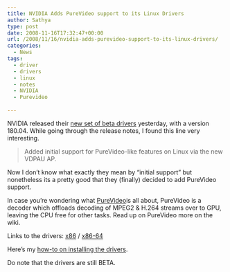 ```yaml
---
title: NVIDIA Adds PureVideo support to its Linux Drivers
author: Sathya
type: post
date: 2008-11-16T17:32:47+00:00
url: /2008/11/16/nvidia-adds-purevideo-support-to-its-linux-drivers/
categories:
  - News
tags:
  - driver
  - drivers
  - linux
  - notes
  - NVIDIA
  - Purevideo
  
---
```

NVIDIA released their <a href="http://www.nvnews.net/vbulletin/showthread.php?t=123072" target="_blank">new set of beta drivers</a> yesterday, with a version 180.04. While going through the release notes, I found this line very interesting.

> Added initial support for PureVideo-like features on Linux via the new VDPAU AP.

Now I don&#8217;t know what exactly they mean by &#8220;initial support&#8221; but nonetheless its a pretty good that they (finally) decided to add PureVideo support.

In case you&#8217;re wondering what <a rel="wikipedia" href="http://en.wikipedia.org/wiki/Purevideo">PureVideo</a>is all about, PureVideo is a decoder which offloads decoding of MPEG2 & H.264 streams over to GPU, leaving the CPU free for other tasks. Read up on PureVideo more on the wiki.

Links to the drivers: [x86][1] / [x86-64][2]

Here&#8217;s my [how-to on installing the drivers][3].

Do note that the drivers are still BETA.

 [1]: http://www.nvidia.com/object/linux_display_ia32_180.06.html
 [2]: http://www.nvidia.com/object/linux_display_amd64_180.06.html
 [3]: http://sathyasays.com/2007/12/15/compiz-fusion-on-opensuse-103-and-nvidia-cards/